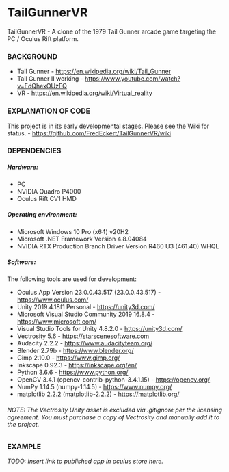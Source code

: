 # TailGunnerVR


TailGunnerVR - A clone of the 1979 Tail Gunner arcade game targeting the PC / Oculus Rift platform.

### BACKGROUND

+ Tail Gunner - https://en.wikipedia.org/wiki/Tail_Gunner
+ Tail Gunner II working - https://www.youtube.com/watch?v=EdQhexOUzFQ
+ VR - https://en.wikipedia.org/wiki/Virtual_reality


### EXPLANATION OF CODE

<!-- TODO: An explanation of the code can be found on the following blog posts: -->
This project is in its early developmental stages.
Please see the Wiki for status. - https://github.com/FredEckert/TailGunnerVR/wiki

### DEPENDENCIES

##### Hardware:
- PC
- NVIDIA Quadro P4000
- Oculus Rift CV1 HMD

##### Operating environment:
- Microsoft Windows 10 Pro (x64) v20H2
- Microsoft .NET Framework Version 4.8.04084
- NVIDIA RTX Production Branch Driver Version R460 U3 (461.40) WHQL

##### Software:
The following tools are used for development:
- Oculus App Version 23.0.0.43.517 (23.0.0.43.517) - https://www.oculus.com/
- Unity 2019.4.18f1 Personal - https://unity3d.com/
- Microsoft Visual Studio Community 2019 16.8.4 - https://www.microsoft.com/
- Visual Studio Tools for Unity 4.8.2.0 - https://unity3d.com/
- Vectrosity 5.6 - https://starscenesoftware.com
- Audacity 2.2.2 - https://www.audacityteam.org/
- Blender 2.79b - https://www.blender.org/
- Gimp 2.10.0 - https://www.gimp.org/
- Inkscape 0.92.3 - https://inkscape.org/en/
- Python 3.6.6 - https://www.python.org/
- OpenCV 3.4.1 (opencv-contrib-python-3.4.1.15) - https://opencv.org/
- NumPy 1.14.5 (numpy-1.14.5) - https://www.numpy.org/
- matplotlib 2.2.2 (matplotlib-2.2.2) - https://matplotlib.org/

###### NOTE: The Vectrosity Unity asset is excluded via .gitignore per the licensing agreement. You must purchase a copy of Vectrosity and manually add it to the project.

### EXAMPLE

*TODO: Insert link to published app in oculus store here.*

